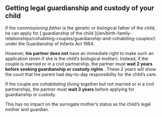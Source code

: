 ##  Getting legal guardianship and custody of your child

If the _commissioning father_ is the genetic or biological father of the
child, he can apply for [ guardianship of the child ](/en/birth-family-
relationships/cohabiting-couples/guardianship-and-cohabiting-couples/) under
the Guardianship of Infants Act 1964.

However, **his partner does not** have an immediate right to make such an
application (even if she is the child’s biological mother). Instead, if the
couple is married or in a civil partnership, the partner must **wait 2 years
before seeking guardianship or custody rights** . These 2 years will show the
court that the parent had day-to-day responsibility for the child’s care.

If the couple are _cohabitating_ (living together but not married or in a
civil partnership), the partner must **wait 3 years** before applying for
guardianship or custody.

This has no impact on the surrogate mother’s status as the child’s legal
mother and guardian.
